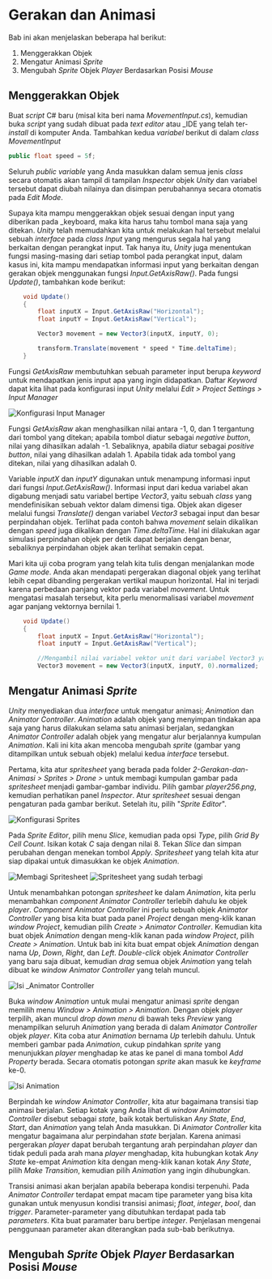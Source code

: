 # Gerakan dan Animasi

Bab ini akan menjelaskan beberapa hal berikut:

1. Menggerakkan Objek
2. Mengatur Animasi _Sprite_
3. Mengubah _Sprite_ Objek _Player_ Berdasarkan Posisi _Mouse_

## Menggerakkan Objek
Buat _script_ C# baru (misal kita beri nama _MovementInput.cs_), kemudian buka _script_ yang sudah dibuat pada _text editor_ atau _IDE yang telah ter-_install_ di komputer Anda. Tambahkan kedua _variabel_ berikut di dalam _class MovementInput_

```C#
public float speed = 5f;
```

Seluruh _public variable_ yang Anda masukkan dalam semua jenis _class_ secara otomatis akan tampil di tampilan _Inspector_ objek _Unity_ dan variabel tersebut dapat diubah nilainya dan disimpan perubahannya secara otomatis pada _Edit Mode_.

Supaya kita mampu menggerakkan objek sesuai dengan input yang diberikan pada _keyboard, maka kita harus tahu tombol mana saja yang ditekan. _Unity_ telah memudahkan kita untuk melakukan hal tersebut melalui sebuah _interface_ pada _class Input_ yang mengurus segala hal yang berkaitan dengan perangkat input. Tak hanya itu, _Unity_ juga menentukan fungsi masing-masing dari setiap tombol pada perangkat input, dalam kasus ini, kita mampu mendapatkan informasi input yang berkaitan dengan gerakan objek menggunakan fungsi _Input.GetAxisRaw()_. Pada fungsi _Update()_, tambahkan kode berikut:

```C#
    void Update()
    {
        float inputX = Input.GetAxisRaw("Horizontal");
        float inputY = Input.GetAxisRaw("Vertical");

        Vector3 movement = new Vector3(inputX, inputY, 0);

        transform.Translate(movement * speed * Time.deltaTime);
    }
```

Fungsi _GetAxisRaw_ membutuhkan sebuah parameter input berupa _keyword_ untuk mendapatkan jenis input apa yang ingin didapatkan. Daftar _Keyword_ dapat kita lihat pada konfigurasi input _Unity_ melalui _Edit > Project Settings > Input Manager_

![Konfigurasi _Input Manager_](/img/input-manager.png)

Fungsi _GetAxisRaw_ akan menghasilkan nilai antara -1, 0, dan 1 tergantung dari tombol yang ditekan; apabila tombol diatur sebagai _negative button_, nilai yang dihasilkan adalah -1. Sebaliknya, apabila diatur sebagai _positive button_, nilai yang dihasilkan adalah 1. Apabila tidak ada tombol yang ditekan, nilai yang dihasilkan adalah 0.

Variable _inputX_ dan _inputY_ digunakan untuk menampung informasi input dari fungsi _Input.GetAxisRaw()_. Informasi input dari kedua variabel akan digabung menjadi satu variabel bertipe _Vector3_, yaitu sebuah _class_ yang mendefinisikan sebuah vektor dalam dimensi tiga. Objek akan digeser melalui fungsi _Translate()_ dengan variabel _Vector3_ sebagai input dan besar perpindahan objek. Terlihat pada contoh bahwa _movement_ selain dikalikan dengan _speed_ juga dikalikan dengan _Time.deltaTime_. Hal ini dilakukan agar simulasi perpindahan objek per detik dapat berjalan dengan benar, sebaliknya perpindahan objek akan terlihat semakin cepat.

Mari kita uji coba program yang telah kita tulis dengan menjalankan mode _Game mode_. Anda akan mendapati pergerakan diagonal objek yang terlihat lebih cepat dibanding pergerakan vertikal maupun horizontal. Hal ini terjadi karena perbedaan panjang vektor pada variabel _movement_. Untuk mengatasi masalah tersebut, kita perlu menormalisasi variabel _movement_ agar panjang vektornya bernilai 1.

<!--Tambahin gambar masalah normalisasi vektor-->

```C#
    void Update()
    {
        float inputX = Input.GetAxisRaw("Horizontal");
        float inputY = Input.GetAxisRaw("Vertical");

        //Mengambil nilai variabel vektor unit dari variabel Vector3 yang baru dibuat
        Vector3 movement = new Vector3(inputX, inputY, 0).normalized;
```

## Mengatur Animasi _Sprite_
_Unity_ menyediakan dua _interface_ untuk mengatur animasi; _Animation_ dan _Animator Controller_. _Animation_ adalah objek yang menyimpan tindakan apa saja yang harus dilakukan selama satu animasi berjalan, sedangkan _Animator Controller_ adalah objek yang mengatur alur berjalannya kumpulan _Animation_. Kali ini kita akan mencoba mengubah _sprite_ (gambar yang ditampilkan untuk sebuah objek) melalui kedua _interface_ tersebut.

Pertama, kita atur _spritesheet_ yang berada pada folder _2-Gerakan-dan-Animasi > Sprites > Drone >_ untuk membagi kumpulan gambar pada _spritesheet_ menjadi gambar-gambar individu. Pilih gambar _player256.png_, kemudian perhatikan panel _Inspector_. Atur _spritesheet_ sesuai dengan pengaturan pada gambar berikut. Setelah itu, pilih "_Sprite Editor_".

![Konfigurasi _Sprites_](/img/config-sprites.png)

Pada _Sprite Editor_, pilih menu _Slice_, kemudian pada opsi _Type_, pilih _Grid By Cell Count_. Isikan kotak _C_ saja dengan nilai 8. Tekan _Slice_ dan simpan perubahan dengan menekan tombol _Apply_. _Spritesheet_ yang telah kita atur siap dipakai untuk dimasukkan ke objek _Animation_.

![Membagi _Spritesheet_](/img/slice-spritesheet.png)
![_Spritesheet_ yang sudah terbagi](/img/sliced-spritesheet.png)

Untuk menambahkan potongan _spritesheet_ ke dalam _Animation_, kita perlu menambahkan _component Animator Controller_ terlebih dahulu ke objek _player_. _Component Animator Controller_ ini perlu sebuah objek _Animator Controller_ yang bisa kita buat pada panel _Project_ dengan meng-klik kanan _window Project_, kemudian pilih _Create > Animator Controller_. Kemudian kita buat objek _Animation_ dengan meng-klik kanan pada _window Project_, pilih _Create > Animation_. Untuk bab ini kita buat empat objek _Animation_ dengan nama _Up_, _Down_, _Right_, dan _Left_. _Double-click_ objek _Animator Controller_ yang baru saja dibuat, kemudian _drag_ semua objek _Animation_ yang telah dibuat ke _window Animator Controller_ yang telah muncul.

![Isi _Animator Controller](/img/animator-controller.png)

Buka _window Animation_ untuk mulai mengatur animasi _sprite_ dengan memilih menu _Window > Animation > Animation_. Dengan objek _player_ terpilih, akan muncul _drop down menu_ di bawah teks _Preview_ yang menampilkan seluruh _Animation_ yang berada di dalam _Animator Controller_ objek _player_. Kita coba atur _Animation_ bernama _Up_ terlebih dahulu. Untuk memberi gambar pada _Animation_, cukup pindahkan _sprite_ yang menunjukkan _player_ menghadap ke atas ke panel di mana tombol _Add Property_ berada. Secara otomatis potongan _sprite_ akan masuk ke _keyframe_ ke-0.

![Isi _Animation_](/img/animation.png)

Berpindah ke _window Animator Controller_, kita atur bagaimana transisi tiap animasi berjalan. Setiap kotak yang Anda lihat di _window Animator Controller_ disebut sebagai _state_, baik kotak bertuliskan _Any State_, _End_, _Start_, dan _Animation_ yang telah Anda masukkan. Di _Animator Controller_ kita mengatur bagaimana alur perpindahan _state_ berjalan. Karena animasi pergerakan _player_ dapat berubah tergantung arah perpindahan _player_ dan tidak peduli pada arah mana _player_ menghadap, kita hubungkan kotak _Any State_ ke-empat _Animation_ kita dengan meng-klik kanan kotak _Any State_, pilih _Make Transition_, kemudian pilih _Animation_ yang ingin dihubungkan.

Transisi animasi akan berjalan apabila beberapa kondisi terpenuhi. Pada _Animator Controller_ terdapat empat macam tipe parameter yang bisa kita gunakan untuk menyusun kondisi transisi animasi; _float_, _integer_, _bool_, dan _trigger_. Parameter-parameter yang dibutuhkan terdapat pada tab _parameters_. Kita buat paramater baru bertipe _integer_. Penjelasan mengenai penggunaan parameter akan diterangkan pada sub-bab berikutnya.

## Mengubah _Sprite_ Objek _Player_ Berdasarkan Posisi _Mouse_

